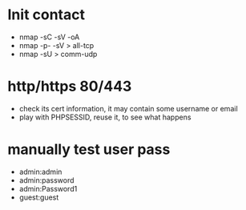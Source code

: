 # Init contact
- nmap -sC -sV -oA <name> <ip>
- nmap -p- -sV <ip> > all-tcp
- nmap -sU <ip> > comm-udp

# http/https 80/443
- check its cert information, it may contain some username or email
- play with PHPSESSID, reuse it, to see what happens

# manually test user pass
- admin:admin
- admin:password
- admin:Password1
- guest:guest
